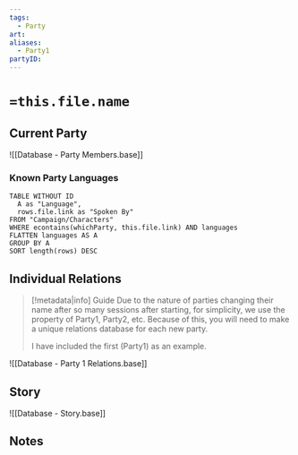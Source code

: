```yaml
---
tags:
  - Party
art:
aliases:
  - Party1
partyID:
---
```


# `=this.file.name`

## Current Party

![[Database - Party Members.base]]

### Known Party Languages

~~~dataview
TABLE WITHOUT ID
  A as "Language",
  rows.file.link as "Spoken By"
FROM "Campaign/Characters"
WHERE econtains(whichParty, this.file.link) AND languages
FLATTEN languages AS A
GROUP BY A
SORT length(rows) DESC
~~~

## Individual Relations

> [!metadata|info] Guide
> Due to the nature of parties changing their name after so many sessions after starting, for simplicity, we use the property of Party1, Party2, etc.
> Because of this, you will need to make a unique relations database for each new party.
>
> I have included the first (Party1) as an example.

![[Database - Party 1 Relations.base]]

## Story

![[Database - Story.base]]

## Notes

